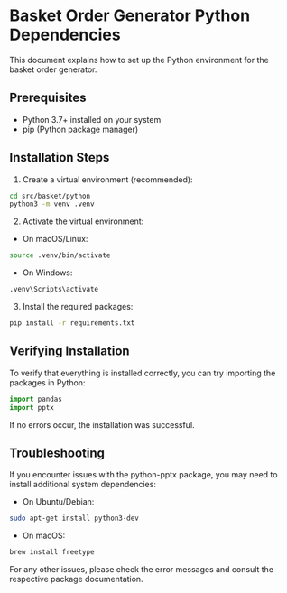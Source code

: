 # Basket Order Generator Python Dependencies

This document explains how to set up the Python environment for the basket order generator.

## Prerequisites

- Python 3.7+ installed on your system
- pip (Python package manager)

## Installation Steps

1. Create a virtual environment (recommended):

```bash
cd src/basket/python
python3 -m venv .venv
```

2. Activate the virtual environment:

- On macOS/Linux:
```bash
source .venv/bin/activate
```

- On Windows:
```bash
.venv\Scripts\activate
```

3. Install the required packages:

```bash
pip install -r requirements.txt
```

## Verifying Installation

To verify that everything is installed correctly, you can try importing the packages in Python:

```python
import pandas
import pptx
```

If no errors occur, the installation was successful.

## Troubleshooting

If you encounter issues with the python-pptx package, you may need to install additional system dependencies:

- On Ubuntu/Debian:
```bash
sudo apt-get install python3-dev
```

- On macOS:
```bash
brew install freetype
```

For any other issues, please check the error messages and consult the respective package documentation. 